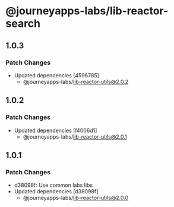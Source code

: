 # @journeyapps-labs/lib-reactor-search

## 1.0.3

### Patch Changes

- Updated dependencies [4596785]
  - @journeyapps-labs/lib-reactor-utils@2.0.2

## 1.0.2

### Patch Changes

- Updated dependencies [f4006d1]
  - @journeyapps-labs/lib-reactor-utils@2.0.1

## 1.0.1

### Patch Changes

- d38098f: Use common labs libs
- Updated dependencies [d38098f]
  - @journeyapps-labs/lib-reactor-utils@2.0.0
